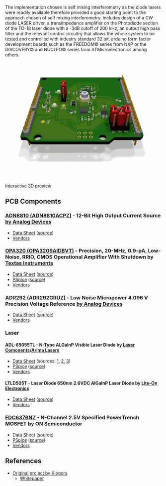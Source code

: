 The implementation chosen is self mixing interferometry as the diode lasers were readily available therefore provided a good starting point to the approach chosen 
of self mixing interferometry. Includes design of a CW diode LASER driver, 
a transimpedance amplifier on the Photodiode section of the TO-18 laser diode with a -3dB cutoff of 200 kHz, 
an output high pass filter and the relevant control circuitry that allows the whole system to be tested and controlled with industry standard 32 bit, 
arduino form factor development boards such as the FREEDOM© series from NXP or the DISCOVERY© and NUCLEO© series from STMicroelectronics among others.

![3D PCB view](https://github.com/aleksas/interferometer/raw/master/pcb/images/animation.gif)
[Interactive 3D preview](https://aleksas.github.io/interferometer)

## PCB Components

### [ADN8810 (ADN8810ACPZ)](https://www.analog.com/en/products/adn8810.html?doc=ADN8810.pdf) - 12-Bit High Output Current Source [by Analog Devices](https://www.analog.com/)
- [Data Sheet](datasheets/ADN8810.pdf) ([source](https://www.analog.com/media/en/technical-documentation/data-sheets/ADN8810.pdf))
- [Vendors](https://octopart.com/adn8810acpz-analog+devices-433821?r=sp)

### [OPA320 (OPA320SAIDBVT)](https://www.ti.com/product/OPA320) - Precision, 20-MHz, 0.9-pA, Low-Noise, RRIO, CMOS Operational Amplifier With Shutdown by [Textas Instruments](https://www.ti.com/)
- [Data Sheet](datasheets/opa320.pdf) ([source](https://www.ti.com/lit/ds/symlink/opa320.pdf?ts=1592210569432))
- [PSpice](spice/OPA320.LIB) ([source](https://www.ti.com/lit/zip/sbom437))
- [Vendors](https://octopart.com/search?q=OPA320SAIDBVT&currency=USD&specs=0)

### [ADR292 (ADR292GRUZ)](http://www.analog.com/ADR292) - Low Noise Micropower 4.096 V Precision Voltage Reference [by Analog Devices](https://www.analog.com/)
- [Data Sheet](datasheets/ADR291_292.pdf) ([source](https://www.analog.com/media/en/technical-documentation/data-sheets/ADR291_292.pdf))
- [Vendors](https://octopart.com/search?q=ADR292GRUZ&currency=USD&specs=0)

### Laser
#### ADL-65055TL - N-Type ALGalnP Visible Laser Diode by [Laser Comonents](https://www.lasercomponents.com/)/[Arima Lasers](https://www.arimalasers.com/)
- [Data Sheet](datasheets/adl-65055tl.pdf) (sources: [1](https://www.lasercomponents.com/fileadmin/user_upload/home/Datasheets/arima/655nm/adl-65055tl.pdf), [2](http://www.farnell.com/datasheets/43655.pdf?_ga=2.22848763.1942577091.1592211693-817925239.1592211693), [3](http://www.farnell.com/datasheets/43655.pdf))
- [PSpice](spice/ADL65055TL.lib) ([source](https://www.eit.lth.se/sprapport.php?uid=824))
- [Vendors](https://octopart.com/2008361-laser+components-23943555?r=sp)

#### LTLD505T - Laser Diode 650nm 2.6VDC AlGaInP Laser Diode by [Lite-On Electronics](https://www.liteon.com/)
- [Data Sheet](datasheets/LTLD505T.pdf) ([source](https://www.jameco.com/Jameco/Products/ProdDS/2120428.pdf))
- [Vendors](https://octopart.com/ltld505t-lite-on-18796936?r=sp)

### [FDC637BNZ](https://www.onsemi.com/products/discretes-drivers/mosfets/fdc637bnz) - N-Channel 2.5V Specified PowerTrench MOSFET by [ON Semiconductor](https://www.onsemi.com)
- [Data Sheet](datasheets/FDC637BNZ-D.pdf) ([source](https://www.onsemi.com/pub/Collateral/FDC637BNZ-D.pdf))
- [PSpice](spice/FDC637BNZ.lib) ([source](https://www.onsemi.com/pub/Collateral/FDC637BNZ.lib))
- [Vendors](https://octopart.com/fdc637bnz-on+semiconductor-84325753?r=sp)

## References
- [Original project by Kiogora](https://github.com/Kiogora/interferometer)
  - [Whitepaper](https://github.com/aleksas/interferometer/raw/master/documents/Laser_diode_modulation.pdf)
